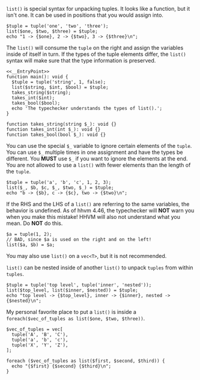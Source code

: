 `list()` is special syntax for unpacking tuples. It looks like a function, but it isn't one. It can be used in positions that you would assign into.

```basic-tuple-assignment.php
$tuple = tuple('one', 'two', 'three');
list($one, $two, $three) = $tuple;
echo "1 -> {$one}, 2 -> {$two}, 3 -> {$three}\n";
```

The `list()` will consume the `tuple` on the right and assign the variables inside of itself in turn.
If the types of the tuple elements differ, the `list()` syntax will make sure that the type information is preserved.

```typed-tuple-assignment.php
<<__EntryPoint>>
function main(): void {
  $tuple = tuple('string', 1, false);
  list($string, $int, $bool) = $tuple;
  takes_string($string);
  takes_int($int);
  takes_bool($bool);
  echo 'The typechecker understands the types of list().';
}

function takes_string(string $_): void {}
function takes_int(int $_): void {}
function takes_bool(bool $_): void {}
```

You can use the special `$_` variable to ignore certain elements of the `tuple`. You can use `$_` multiple times in one assignment and have the types be different. You **MUST** use `$_` if you want to ignore the elements at the end. You are not allowed to use a `list()` with fewer elements than the length of the `tuple`.

```ignored-tuple-assignment.php
$tuple = tuple('a', 'b', 'c', 1, 2, 3);
list($_, $b, $c, $_, $two, $_) = $tuple;
echo "b -> {$b}, c -> {$c}, two -> {$two}\n";
```

If the RHS and the LHS of a `list()` are referring to the same variables, the behavior is undefined. As of hhvm 4.46, the typechecker will **NOT** warn you when you make this mistake! HHVM will also not understand what you mean. Do **NOT** do this.

```Hack
$a = tuple(1, 2);
// BAD, since $a is used on the right and on the left!
list($a, $b) = $a;
```

You may also use `list()` on a `vec<T>`, but it is not recommended.

`list()` can be nested inside of another `list()` to unpack `tuples` from within `tuples`.

```list-within-list.php
$tuple = tuple('top level', tuple('inner', 'nested'));
list($top_level, list($inner, $nested)) = $tuple;
echo "top level -> {$top_level}, inner -> {$inner}, nested -> {$nested}\n";
```

My personal favorite place to put a `list()` is inside a `foreach($vec_of_tuples as list($one, $two, $three))`.

```list-within-foreach.php
$vec_of_tuples = vec[
  tuple('A', 'B', 'C'),
  tuple('a', 'b', 'c'),
  tuple('X', 'Y', 'Z'),
];

foreach ($vec_of_tuples as list($first, $second, $third)) {
  echo "{$first} {$second} {$third}\n";
}
```
